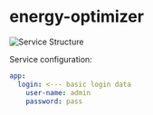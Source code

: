# energy-optimizer

![Service Structure](http://plantuml.com:80/plantuml/png/XPAnRiCW48PtFyKfKpouJn1PaQfKpTgEKOOhd5Eh62eCbI8hxrvibmP3XDbyz__7Vn_UzmQriPqelf5zuONWLTcUO2Z0dUrH_f0sfClfqqisGZ4KeAsKf3UJTZudhuStGaxwF7LkHJGCglg1rCcOK9R3KRgo90C3pCP6QMBOcwTU2TJbgFHHPiTGB6y_TAqnRcPSRfgMjIJP5PvHC2lGA2ywIDANgm-pgBtyNRymJGgE1Z_GuUfTZG8Gst_F-zWfxuq7OKBDRLmkubkTFblEIPwhUTqY81dq4amfZr0URvmyY7-b26cEYhEag-VvHw5ooDS7rLc-cLwO8RD10B9U_w_Y1u5TIZsNQRV28ve5LLNd3NkIt7RY5m00)

Service configuration:

```yaml
app:
  login: <--- basic login data
    user-name: admin
    password: pass
```
